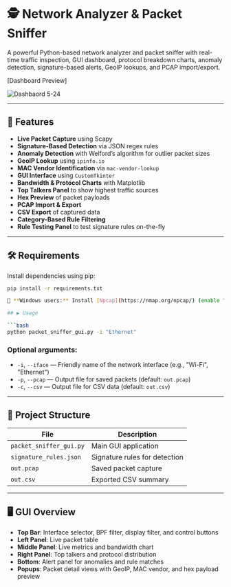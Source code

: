 # 🕵️ Network Analyzer & Packet Sniffer

A powerful Python-based network analyzer and packet sniffer with real-time traffic inspection, GUI dashboard, protocol breakdown charts, anomaly detection, signature-based alerts, GeoIP lookups, and PCAP import/export.

[Dashboard Preview]


![Dashbaord 5-24](https://github.com/user-attachments/assets/fb26a918-c4f4-4938-9c0d-12e18117a0a9)


---

## 🚀 Features

- **Live Packet Capture** using Scapy
- **Signature-Based Detection** via JSON regex rules
- **Anomaly Detection** with Welford’s algorithm for outlier packet sizes
- **GeoIP Lookup** using `ipinfo.io`
- **MAC Vendor Identification** via `mac-vendor-lookup`
- **GUI Interface** using `CustomTkinter`
- **Bandwidth & Protocol Charts** with Matplotlib
- **Top Talkers Panel** to show highest traffic sources
- **Hex Preview** of packet payloads
- **PCAP Import & Export**
- **CSV Export** of captured data
- **Category-Based Rule Filtering**
- **Rule Testing Panel** to test signature rules on-the-fly

---

## 🛠 Requirements

Install dependencies using pip:

```bash
pip install -r requirements.txt

📍 **Windows users:** Install [Npcap](https://nmap.org/npcap/) (enable "WinPcap API-compatible Mode") to enable packet capture.

## ▶️ Usage

```bash
python packet_sniffer_gui.py -i "Ethernet"
```

### Optional arguments:
- `-i`, `--iface` — Friendly name of the network interface (e.g., "Wi-Fi", "Ethernet")
- `-p`, `--pcap` — Output file for saved packets (default: `out.pcap`)
- `-c`, `--csv` — Output file for CSV data (default: `out.csv`)

---

## 📁 Project Structure

| File | Description |
|------|-------------|
| `packet_sniffer_gui.py` | Main GUI application |
| `signature_rules.json` | Signature rules for detection |
| `out.pcap` | Saved packet capture |
| `out.csv` | Exported CSV summary |

---

## 🖥️ GUI Overview

- **Top Bar**: Interface selector, BPF filter, display filter, and control buttons
- **Left Panel**: Live packet table
- **Middle Panel**: Live metrics and bandwidth chart
- **Right Panel**: Top talkers and protocol distribution
- **Bottom**: Alert panel for anomalies and rule matches
- **Popups**: Packet detail views with GeoIP, MAC vendor, and hex payload preview


